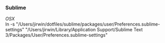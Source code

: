 ### Sublime

_OSX_  
ln -s "/Users/jirwin/dotfiles/sublime/packages/user/Preferences.sublime-settings" "/Users/jirwin/Library/Application Support/Sublime Text 3/Packages/User/Preferences.sublime-settings"